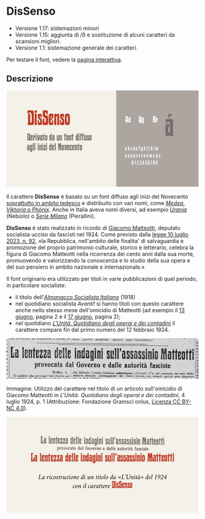 # DisSenso
- Versione 1.17: sistemazioni minori
- Versione 1.15: aggiunta di /ß e sostituzione di alcuni caratteri da scansioni migliori.
- Versione 1.1: sistemazione generale dei caratteri.

Per testare il font, vedere la [pagina interattiva](https://m-casanova.github.io/DisSenso/).

## Descrizione
![image](dissenso.jpg)

Il carattere **DisSenso** è basato su un font diffuso agli inizi del Novecento [soprattutto in ambito tedesco](https://www.typeoff.de/2022/08/how-old-is-the-specimen-and-the-typeface/) e
distribuito con vari nomi, come [*Medea*, *Viktoria* o *Phönix*](https://fontsinuse.com/typefaces/77099/viktoria).
Anche in Italia aveva nomi diversi, ad esempio *[Urania](https://books.google.it/books?id=QBDdVK3ifTMC&pg=RA2-PA97)* (Nebiolo) o *[Serie Milano](https://issuu.com/archiviotipografico/docs/pierallini___turchi/160)* (Pierallini).

**DisSenso** è stato realizzato in ricordo di [Giacomo Matteotti](https://it.wikipedia.org/wiki/Giacomo_Matteotti), deputato socialista ucciso da fascisti nel 1924.
Come previsto dalla [legge 10 luglio 2023, n. 92](https://www.gazzettaufficiale.it/eli/id/2023/07/21/23G00101/sg), «la Repubblica, nell'ambito delle finalita' di salvaguardia e promozione del proprio patrimonio culturale, storico e letterario, celebra la figura di Giacomo Matteotti nella ricorrenza dei cento anni dalla sua morte, promuovendo e valorizzando la conoscenza e lo studio della sua opera e del suo pensiero in ambito nazionale e internazionale.»

Il font originario era utilizzato per titoli in varie pubblicazioni di quel periodo, in particolare socialiste:
* il titolo dell'*[Almanacco Socialista Italiano](https://books.google.it/books?id=tMSXj9P78NEC&pg=PA1)* (1918)
* nel quotidiano socialista *Avanti!* si hanno titoli con questo carattere anche nello stesso mese dell'omicidio di Matteotti (ad esempio il [13 giugno](https://avanti.senato.it/js/pdfjs-dist/web/viewer.html?file=/files/reader.php?f%3DAvanti%201896-1993%20PDF/10.%20Avanti%20Ed.%20Nazionale%20%28Milano%29%201922-1924%20OCR%2FRAV0037037_1924_0140.PDF), pagina 2 e
il [17 giugno](https://avanti.senato.it/js/pdfjs-dist/web/viewer.html?file=/files/reader.php?f%3DAvanti%201896-1993%20PDF/10.%20Avanti%20Ed.%20Nazionale%20(Milano)%201922-1924%20OCR/19240617_143_1_Edizione+milanese.pdf), pagina 2);
* nel quotidiano [_L'Unità. Quotidiano degli operai e dei contadini_](https://www.archivipci.it/mirador.html?manifest-url=https://iiif.fondazionegramsci.org/manifest/iiif-gramsci-0003/6363f3594efac641c596faa4/manifest.json) il carattere compare fin dal primo numero del 12 febbraio 1924.

 ![image](Matteotti_1924.jpg)
 
Immagine: Utilizzo del carattere nel titolo di un articolo sull'omicidio di Giacomo Matteotti in _L'Unità. Quotidiano degli operai e dei contadini_, 4 luglio 1924, p. 1 (Attribuzione: Fondazione Gramsci onlus, [Licenza CC BY-NC 4.0](https://creativecommons.org/licenses/by-nc/4.0/)).

![image](dissenso_b.jpg)
